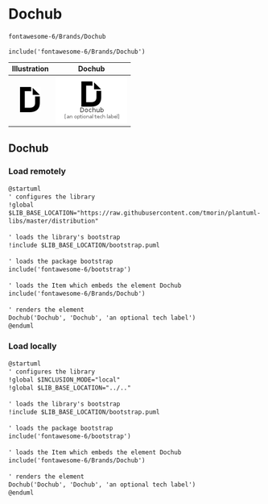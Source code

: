 # Dochub


```text
fontawesome-6/Brands/Dochub
```

```text
include('fontawesome-6/Brands/Dochub')
```



| Illustration | Dochub |
| :---: | :---: |
| ![illustration for Illustration](../../fontawesome-6/Brands/Dochub.png) | ![illustration for Dochub](../../fontawesome-6/Brands/Dochub.Local.png) |




## Dochub

### Load remotely
```plantuml
@startuml
' configures the library
!global $LIB_BASE_LOCATION="https://raw.githubusercontent.com/tmorin/plantuml-libs/master/distribution"

' loads the library's bootstrap
!include $LIB_BASE_LOCATION/bootstrap.puml

' loads the package bootstrap
include('fontawesome-6/bootstrap')

' loads the Item which embeds the element Dochub
include('fontawesome-6/Brands/Dochub')

' renders the element
Dochub('Dochub', 'Dochub', 'an optional tech label')
@enduml
```

### Load locally
```plantuml
@startuml
' configures the library
!global $INCLUSION_MODE="local"
!global $LIB_BASE_LOCATION="../.."

' loads the library's bootstrap
!include $LIB_BASE_LOCATION/bootstrap.puml

' loads the package bootstrap
include('fontawesome-6/bootstrap')

' loads the Item which embeds the element Dochub
include('fontawesome-6/Brands/Dochub')

' renders the element
Dochub('Dochub', 'Dochub', 'an optional tech label')
@enduml
```

